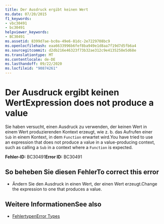 ```yaml
---
title: Der Ausdruck ergibt keinen Wert
ms.date: 07/20/2015
f1_keywords:
- vbc30491
- bc30491
helpviewer_keywords:
- BC30491
ms.assetid: 8399d7ae-bc0a-49e6-81dc-2e7229708bc9
ms.openlocfilehash: eaa6633996b6fef8ba949e1d8aa7f19d7d5fb6a4
ms.sourcegitcommit: d2db216e46323f73b32ae312c9e4135258e5d68e
ms.translationtype: MT
ms.contentlocale: de-DE
ms.lasthandoff: 09/22/2020
ms.locfileid: "90874261"
---
```

# <a name="expression-does-not-produce-a-value"></a><span data-ttu-id="5d675-102">Der Ausdruck ergibt keinen Wert</span><span class="sxs-lookup"><span data-stu-id="5d675-102">Expression does not produce a value</span></span>

<span data-ttu-id="5d675-103">Sie haben versucht, einen Ausdruck zu verwenden, der keinen Wert in einem Wert produzierenden Kontext erzeugt, wie z. b. das Aufrufen einer `Sub` in einem Kontext, in dem `Function` erwartet wird.</span><span class="sxs-lookup"><span data-stu-id="5d675-103">You have tried to use an expression that does not produce a value in a value-producing context, such as calling a `Sub` in a context where a `Function` is expected.</span></span>  
  
 <span data-ttu-id="5d675-104">**Fehler-ID:** BC30491</span><span class="sxs-lookup"><span data-stu-id="5d675-104">**Error ID:** BC30491</span></span>  
  
## <a name="to-correct-this-error"></a><span data-ttu-id="5d675-105">So beheben Sie diesen Fehler</span><span class="sxs-lookup"><span data-stu-id="5d675-105">To correct this error</span></span>  
  
- <span data-ttu-id="5d675-106">Ändern Sie den Ausdruck in einen Wert, der einen Wert erzeugt.</span><span class="sxs-lookup"><span data-stu-id="5d675-106">Change the expression to one that produces a value.</span></span>  
  
## <a name="see-also"></a><span data-ttu-id="5d675-107">Weitere Informationen</span><span class="sxs-lookup"><span data-stu-id="5d675-107">See also</span></span>

- [<span data-ttu-id="5d675-108">Fehlertypen</span><span class="sxs-lookup"><span data-stu-id="5d675-108">Error Types</span></span>](../../programming-guide/language-features/error-types.md)

